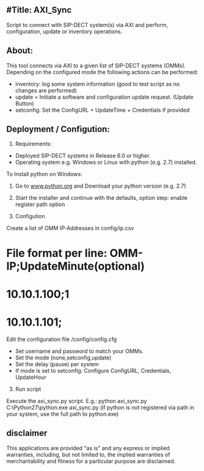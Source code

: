 #Title: AXI_Sync
-----------------------------------------------------------
Script to connect with SIP-DECT system(s) via AXI
and perform, configuration, update or inventory operations.

About:
------
This tool connects via AXI to a given list of SIP-DECT systems (OMMs).
Depending on the configured mode the following actions can be performed:

- inventory: log some system information (good to test script as no changes are performed)
- update = Initiate a software and configuration update request. (Update Button)
- setconfig: Set the ConfigURL + UpdateTime + Credentials if provided

Deployment / Configution:
-------------------------

1) Requirements:

- Deployed SIP-DECT systems in Release 6.0 or higher.
- Operating system e.g. Windows or Linux with python (e.g. 2.7) installed.

To Install python on Windows:
1) Go to www.python.org and Download your python version (e.g. 2.7)
2) Start the installer and continue with the defaults, option step: enable register path option

2) Configution

Create a list of OMM IP-Addresses in config/ip.csv
# File format per line: OMM-IP;UpdateMinute(optional)
# 10.10.1.100;1
# 10.10.1.101;

Edit the configuration file /config/config.cfg
- Set username and password to match your OMMs.
- Set the mode (none,setconfig,update)
- Set the delay (pause) per system
- If mode is set to setconfig: Configure ConfigURL, Credentials, UpdateHour

3) Run script

Execute the axi_sync.py script.
E.g.: 
python axi_sync.py
C:\Python27\python.exe axi_sync.py
(if python is not registered via path in your system, use the full path to python.exe)


disclaimer
----------
This applications are provided "as is" and any express or implied warranties, including, but not limited to, the implied warranties 
of merchantability and fitness for a particular purpose are disclaimed.
